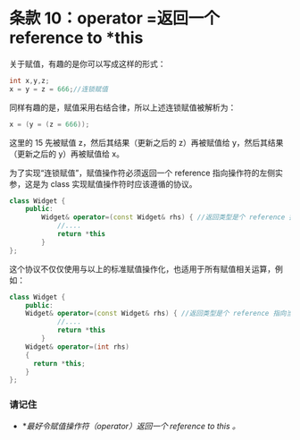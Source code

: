 # 条款 10：operator =返回一个 reference to *this

关于赋值，有趣的是你可以写成这样的形式：

```c++
int x,y,z;
x = y = z = 666;//连锁赋值
```

同样有趣的是，赋值采用右结合律，所以上述连锁赋值被解析为：

```c++
x = (y = (z = 666));
```

这里的 15 先被赋值 z，然后其结果（更新之后的 z）再被赋值给 y，然后其结果（更新之后的 y）再被赋值给 x。

为了实现“连锁赋值”，赋值操作符必须返回一个 reference 指向操作符的左侧实参，这是为 class 实现赋值操作符时应该遵循的协议。

```c++
class Widget {
	public:
		Widget& operator=(const Widget& rhs) { //返回类型是个 reference 指向当前对象
			//....
			return *this
		}
};
```

这个协议不仅仅使用与以上的标准赋值操作化，也适用于所有赋值相关运算，例如：

```c++
class Widget {
	public:
  	Widget& operator=(const Widget& rhs) { //返回类型是个 reference 指向当前对象
			//....
			return *this
		}
  	Widget& operator=(int rhs)
    {
      return *this;
    }
};
```

###  请记住

- **最好令赋值操作符（operator）返回一个 reference to *this 。**